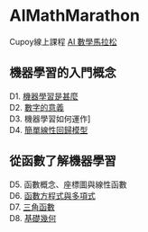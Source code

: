 # AIMathMarathon
Cupoy線上課程 [AI 數學馬拉松](https://www.cupoy.com/marathon/0000018248CA0102000000016375706F795F72656C656173654355)
## 機器學習的入門概念
D1. [機器學習是甚麼](https://github.com/sung-yi-wang/AIMathMarathon/tree/main/D001)  
D2. [數字的意義](https://github.com/sung-yi-wang/AIMathMarathon/tree/main/D002)  
D3. 機器學習如何運作]  
D4. [簡單線性回歸模型]()  
## 從函數了解機器學習
D5. 函數概念、座標圖與線性函數  
D6. [函數方程式與多項式](https://github.com/sung-yi-wang/AIMathMarathon/tree/main/D006)  
D7. [三角函數](https://github.com/sung-yi-wang/AIMathMarathon/tree/main/D007)  
D8. [基礎幾何](https://github.com/sung-yi-wang/AIMathMarathon/tree/main/D008)  
